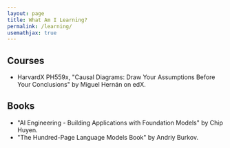 ```yaml
---
layout: page
title: What Am I Learning?
permalink: /learning/
usemathjax: true
---
```


## Courses
- HarvardX PH559x, "Causal Diagrams: Draw Your Assumptions Before Your Conclusions" by Miguel Hernán on edX.

## Books
- "AI Engineering - Building Applications with Foundation Models" by Chip Huyen.
- "The Hundred-Page Language Models Book" by Andriy Burkov.

<!-- - *Bayes Rules! An Introduction to Applied Bayesian Modeling* by 
Alicia A. Johnson, Miles Q. Ott and Mine Dogucu.
- *Introduction To Conformal Prediction With Python* by Christoph Molnar.
- *Conformal Prediction: A Gentle Introduction* by Anastasios N. Angelopoulos and Stephen Bates.
- *Dataset Shift in Machine Learning*, edited by Joaquin Quiñonero-Candela, Masashi Sugiyama, Anton Schwaighofer, and Neil D. Lawrence.
- *Bayesian Modeling and Computation in Python* by Osvaldo A. Martin, Ravin Kumar, and Junpeng Lao.
- *High-Dimensional Statistics - A Non-Asymptotic Viewpoint* by Martin J. Wainwright. -->

<!---
This is the base Jekyll theme. You can find out more info about customizing your Jekyll theme, as well as basic Jekyll usage documentation at [jekyllrb.com](https://jekyllrb.com/)

You can find the source code for the Jekyll new theme at:
{% include icon-github.html username="jekyll" %} /
[minima](https://github.com/jekyll/minima)

You can find the source code for Jekyll at
{% include icon-github.html username="jekyll" %} /
[jekyll](https://github.com/jekyll/jekyll)
--->

